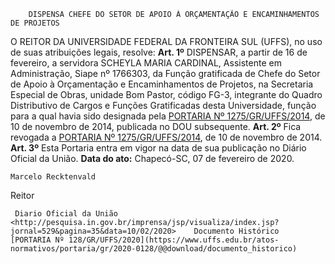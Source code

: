         DISPENSA CHEFE DO SETOR DE APOIO À ORÇAMENTAÇÃO E ENCAMINHAMENTOS DE PROJETOS  

 O REITOR DA UNIVERSIDADE FEDERAL DA FRONTEIRA SUL (UFFS), no uso de suas atribuições legais, resolve:   **Art. 1º**  DISPENSAR, a partir de 16 de fevereiro, a servidora SCHEYLA MARIA CARDINAL, Assistente em Administração, Siape nº 1766303, da Função gratificada de Chefe do Setor de Apoio à Orçamentação e Encaminhamentos de Projetos, na Secretaria Especial de Obras, unidade Bom Pastor, código FG-3, integrante do Quadro Distributivo de Cargos e Funções Gratificadas desta Universidade, função para a qual havia sido designada pela [PORTARIA Nº 1275/GR/UFFS/2014](https://www.uffs.edu.br/atos-normativos/portaria/gr/2014-1275), de 10 de novembro de 2014, publicada no DOU subsequente.   **Art. 2º**  Fica revogada a [PORTARIA Nº 1275/GR/UFFS/2014](https://www.uffs.edu.br/atos-normativos/portaria/gr/2014-1275), de 10 de novembro de 2014.   **Art. 3º**  Esta Portaria entra em vigor na data de sua publicação no Diário Oficial da União.        **Data do ato:** Chapecó-SC, 07 de fevereiro de 2020.   
 

    Marcelo Recktenvald   
 Reitor 

     Diario Oficial da União <http://pesquisa.in.gov.br/imprensa/jsp/visualiza/index.jsp?jornal=529&pagina=35&data=10/02/2020>    Documento Histórico  [PORTARIA Nº 128/GR/UFFS/2020](https://www.uffs.edu.br/atos-normativos/portaria/gr/2020-0128/@@download/documento_historico)     
      